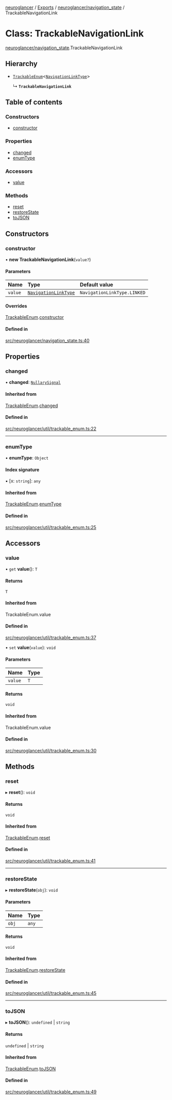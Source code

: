 [neuroglancer](../README.md) / [Exports](../modules.md) / [neuroglancer/navigation\_state](../modules/neuroglancer_navigation_state.md) / TrackableNavigationLink

# Class: TrackableNavigationLink

[neuroglancer/navigation_state](../modules/neuroglancer_navigation_state.md).TrackableNavigationLink

## Hierarchy

- [`TrackableEnum`](neuroglancer_util_trackable_enum.TrackableEnum.md)<[`NavigationLinkType`](../enums/neuroglancer_navigation_state.NavigationLinkType.md)\>

  ↳ **`TrackableNavigationLink`**

## Table of contents

### Constructors

- [constructor](neuroglancer_navigation_state.TrackableNavigationLink.md#constructor)

### Properties

- [changed](neuroglancer_navigation_state.TrackableNavigationLink.md#changed)
- [enumType](neuroglancer_navigation_state.TrackableNavigationLink.md#enumtype)

### Accessors

- [value](neuroglancer_navigation_state.TrackableNavigationLink.md#value)

### Methods

- [reset](neuroglancer_navigation_state.TrackableNavigationLink.md#reset)
- [restoreState](neuroglancer_navigation_state.TrackableNavigationLink.md#restorestate)
- [toJSON](neuroglancer_navigation_state.TrackableNavigationLink.md#tojson)

## Constructors

### constructor

• **new TrackableNavigationLink**(`value?`)

#### Parameters

| Name | Type | Default value |
| :------ | :------ | :------ |
| `value` | [`NavigationLinkType`](../enums/neuroglancer_navigation_state.NavigationLinkType.md) | `NavigationLinkType.LINKED` |

#### Overrides

[TrackableEnum](neuroglancer_util_trackable_enum.TrackableEnum.md).[constructor](neuroglancer_util_trackable_enum.TrackableEnum.md#constructor)

#### Defined in

[src/neuroglancer/navigation_state.ts:40](https://github.com/ActiveBrainAtlas2/neuroglancer/blob/91617476/src/neuroglancer/navigation_state.ts#L40)

## Properties

### changed

• **changed**: [`NullarySignal`](neuroglancer_util_signal.NullarySignal.md)

#### Inherited from

[TrackableEnum](neuroglancer_util_trackable_enum.TrackableEnum.md).[changed](neuroglancer_util_trackable_enum.TrackableEnum.md#changed)

#### Defined in

[src/neuroglancer/util/trackable_enum.ts:22](https://github.com/ActiveBrainAtlas2/neuroglancer/blob/91617476/src/neuroglancer/util/trackable_enum.ts#L22)

___

### enumType

• **enumType**: `Object`

#### Index signature

▪ [x: `string`]: `any`

#### Inherited from

[TrackableEnum](neuroglancer_util_trackable_enum.TrackableEnum.md).[enumType](neuroglancer_util_trackable_enum.TrackableEnum.md#enumtype)

#### Defined in

[src/neuroglancer/util/trackable_enum.ts:25](https://github.com/ActiveBrainAtlas2/neuroglancer/blob/91617476/src/neuroglancer/util/trackable_enum.ts#L25)

## Accessors

### value

• `get` **value**(): `T`

#### Returns

`T`

#### Inherited from

TrackableEnum.value

#### Defined in

[src/neuroglancer/util/trackable_enum.ts:37](https://github.com/ActiveBrainAtlas2/neuroglancer/blob/91617476/src/neuroglancer/util/trackable_enum.ts#L37)

• `set` **value**(`value`): `void`

#### Parameters

| Name | Type |
| :------ | :------ |
| `value` | `T` |

#### Returns

`void`

#### Inherited from

TrackableEnum.value

#### Defined in

[src/neuroglancer/util/trackable_enum.ts:30](https://github.com/ActiveBrainAtlas2/neuroglancer/blob/91617476/src/neuroglancer/util/trackable_enum.ts#L30)

## Methods

### reset

▸ **reset**(): `void`

#### Returns

`void`

#### Inherited from

[TrackableEnum](neuroglancer_util_trackable_enum.TrackableEnum.md).[reset](neuroglancer_util_trackable_enum.TrackableEnum.md#reset)

#### Defined in

[src/neuroglancer/util/trackable_enum.ts:41](https://github.com/ActiveBrainAtlas2/neuroglancer/blob/91617476/src/neuroglancer/util/trackable_enum.ts#L41)

___

### restoreState

▸ **restoreState**(`obj`): `void`

#### Parameters

| Name | Type |
| :------ | :------ |
| `obj` | `any` |

#### Returns

`void`

#### Inherited from

[TrackableEnum](neuroglancer_util_trackable_enum.TrackableEnum.md).[restoreState](neuroglancer_util_trackable_enum.TrackableEnum.md#restorestate)

#### Defined in

[src/neuroglancer/util/trackable_enum.ts:45](https://github.com/ActiveBrainAtlas2/neuroglancer/blob/91617476/src/neuroglancer/util/trackable_enum.ts#L45)

___

### toJSON

▸ **toJSON**(): `undefined` \| `string`

#### Returns

`undefined` \| `string`

#### Inherited from

[TrackableEnum](neuroglancer_util_trackable_enum.TrackableEnum.md).[toJSON](neuroglancer_util_trackable_enum.TrackableEnum.md#tojson)

#### Defined in

[src/neuroglancer/util/trackable_enum.ts:49](https://github.com/ActiveBrainAtlas2/neuroglancer/blob/91617476/src/neuroglancer/util/trackable_enum.ts#L49)
